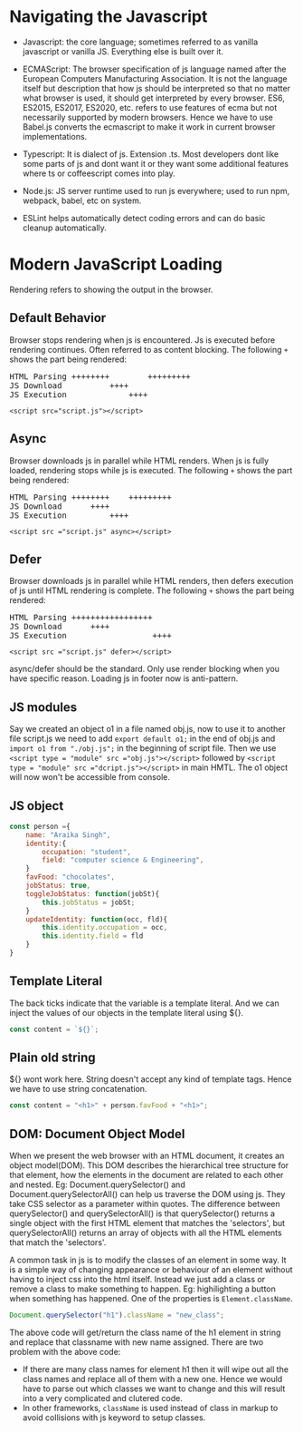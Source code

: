 # Navigating the Javascript 

* Javascript: the core language; sometimes referred to as vanilla javascript or vanilla JS. Everything else is built over it.

* ECMAScript: The browser specification of js language named after the European Computers Manufacturing Association. It is not the language itself but description that how js should be interpreted so that no matter what browser is used, it should get interpreted by every browser. ES6, ES2015, ES2017, ES2020, etc. refers to use features of ecma but not necessarily supported by modern browsers. Hence we have to use Babel.js converts the ecmascript to make it work in current browser implementations.

* Typescript: It is dialect of js. Extension .ts. Most developers dont like some parts of js and dont want it or they want some additional features where ts or coffeescript comes into play.

* Node.js: JS server runtime used to run js everywhere; used to run npm, webpack, babel, etc on system.

* ESLint helps automatically detect coding errors and can do basic cleanup automatically.


# Modern JavaScript Loading

Rendering refers to showing the output in the browser. 

## Default Behavior 

Browser stops rendering when js is encountered. Js is executed before rendering continues. Often referred to as content blocking. The following `+` shows the part being rendered:

<pre>
HTML Parsing ++++++++        +++++++++ 
JS Download          ++++
JS Execution             ++++
</pre>

`<script src="script.js"></script>`

## Async

Browser downloads js in parallel while HTML renders. When js is fully loaded, rendering stops while js is executed. The following `+` shows the part being rendered:

<pre>
HTML Parsing ++++++++    +++++++++ 
JS Download      ++++
JS Execution         ++++
</pre>

`<script src ="script.js" async></script>`

## Defer

Browser downloads js in parallel while HTML renders, then defers execution of js until HTML rendering is complete. The following `+` shows the part being rendered:

<pre>
HTML Parsing +++++++++++++++++ 
JS Download      ++++
JS Execution                  ++++
</pre>

`<script src ="script.js" defer></script>`

async/defer should be the standard. Only use render blocking when you have specific reason. Loading js in footer now is anti-pattern.

## JS modules

Say we created an object o1 in a file named obj.js, now to use it to another file script.js we need to add `export default o1;` in the end of obj.js and `import o1 from "./obj.js";` in the beginning of script file. Then we use `<script type = "module" src ="obj.js"></script>` followed by `<script type = "module" src ="dcript.js"></script>` in main HMTL. The o1 object will now won't be accessible from console.

## JS object

```js
const person ={
    name: "Araika Singh",
    identity:{
        occupation: "student",
        field: "computer science & Engineering",
    }
    favFood: "chocolates",
    jobStatus: true,
    toggleJobStatus: function(jobSt){
        this.jobStatus = jobSt;
    }
    updateIdentity: function(occ, fld){
        this.identity.occupation = occ,
        this.identity.field = fld
    }
}
```

## Template Literal

The back ticks indicate that the variable is a template literal. And we can inject the values of our objects in the template literal using ${}.

```js
const content = `${}`;
```

## Plain old string

${} wont work here. String doesn't accept any kind of template tags. Hence we have to use string concatenation.
 
```js
const content = "<h1>" + person.favFood + "<h1>";
```

## DOM: Document Object Model

When we present the web browser with an HTML document, it creates an object model(DOM). This DOM describes the hierarchical tree structure for that element, how the elements in the document are related to each other and nested. Eg: Document.querySelector() and Document.querySelectorAll() can help us traverse the DOM using js. They take CSS selector as a parameter within quotes. The difference between querySelector() and querySelectorAll() is that querySelector() returns a single object with the first HTML element that matches the 'selectors', but querySelectorAll() returns an array of objects with all the HTML elements that match the 'selectors'.

A common task in js is to modify the classes of an element in some way. It is a simple way of changing appearance or behaviour of an element without having to inject css into the html itself. Instead we just add a class or remove a class to make something to happen. Eg: highilighting a button when something has happened. One of the properties is `Element.className`. 

```js
Document.querySelector("h1").className = "new_class";
```
The above code will get/return the class name of the h1 element in string and replace that classname with new name assigned. There are two problem with the above code:
* If there are many class names for element h1 then it will wipe out all the class names and replace all of them with a new one. Hence we would have to parse out which classes we want to change and this will result into a very complicated and clutered code.  
* In other frameworks, `className` is used instead of class in markup to avoid collisions with js keyword to setup classes.
